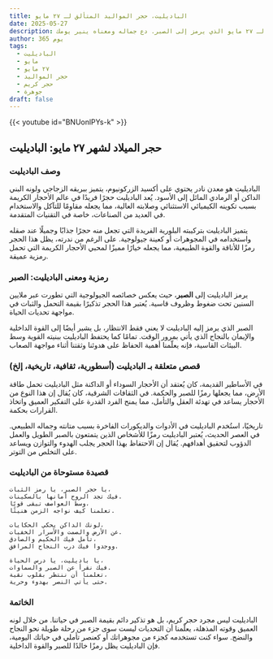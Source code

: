 ```yaml
---
title: الباديليت، حجر المواليد المتألق لـ ٢٧ مايو
date: 2025-05-27
description: اشعر بأهمية الباديليت، حجر المواليد لـ ٢٧ مايو الذي يرمز إلى الصبر. دع جماله ومعناه ينير يومك.
author: 365 يوم
tags:
  - الباديليت
  - مايو
  - ٢٧ مايو
  - حجر المواليد
  - حجر كريم
  - جوهرة
draft: false
---
```


{{< youtube id="BNUonlPYs-k" >}}

## حجر الميلاد لشهر ٢٧ مايو: الباديليت

### وصف الباديليت

الباديليت هو معدن نادر يحتوي على أكسيد الزركونيوم، يتميز ببريقه الزجاجي ولونه البني الداكن أو الرمادي المائل إلى الأسود. يُعد الباديليت حجرًا فريدًا في عالم الأحجار الكريمة بسبب تكوينه الكيميائي الاستثنائي وصلابته العالية، مما يجعله مقاومًا للتآكل والاستخدام في العديد من الصناعات، خاصة في التقنيات المتقدمة.

يتميز الباديليت بتركيبته البلورية الفريدة التي تجعل منه حجرًا جذابًا وجميلًا عند صقله واستخدامه في المجوهرات أو كعينة جيولوجية. على الرغم من ندرته، يظل هذا الحجر رمزًا للأناقة والقوة الطبيعية، مما يجعله خيارًا مميزًا لمحبي الأحجار الكريمة التي تحمل رمزية عميقة.

### رمزية ومعنى الباديليت: الصبر

يرمز الباديليت إلى **الصبر**، حيث يعكس خصائصه الجيولوجية التي تطورت عبر ملايين السنين تحت ضغوط وظروف قاسية. يُعتبر هذا الحجر تذكيرًا بقيمة التحمل والثبات في مواجهة تحديات الحياة.

الصبر الذي يرمز إليه الباديليت لا يعني فقط الانتظار، بل يشير أيضًا إلى القوة الداخلية والإيمان بالنجاح الذي يأتي بمرور الوقت. تمامًا كما يحتفظ الباديليت ببنيته القوية وسط البيئات القاسية، فإنه يعلّمنا أهمية الحفاظ على هدوئنا وثقتنا أثناء مواجهة الصعاب.

### قصص متعلقة بـ الباديليت (أسطورية، ثقافية، تاريخية، إلخ)

في الأساطير القديمة، كان يُعتقد أن الأحجار السوداء أو الداكنة مثل الباديليت تحمل طاقة الأرض، مما يجعلها رمزًا للصبر والحكمة. في الثقافات الشرقية، كان يُقال إن هذا النوع من الأحجار يساعد في تهدئة العقل والتأمل، مما يمنح الفرد القدرة على التفكير العميق واتخاذ القرارات بحكمة.

تاريخيًا، استُخدم الباديليت في الأدوات والديكورات الفاخرة بسبب متانته وجماله الطبيعي. في العصر الحديث، يُعتبر الباديليت رمزًا للأشخاص الذين يتمتعون بالصبر الطويل والعمل الدؤوب لتحقيق أهدافهم. يُقال إن الاحتفاظ بهذا الحجر يجلب الهدوء والتوازن ويساعد على التخلص من التوتر.

### قصيدة مستوحاة من الباديليت

```
يا حجر الصبر، يا رمز الثبات،  
فيك تجد الروح أمانها بالسكينات.  
وسط العواصف تبقى قويًا،  
تعلمنا كيف نواجه الزمن هنيئًا.  

لونك الداكن يحكي الحكايات،  
عن الأرض والصمت والأسرار الخفيات.  
تأمل فيك الحكيم والصادق،  
ووجدوا فيك درب النجاح المرافق.  

يا باديليت، يا درس الحياة،  
فيك نقرأ عن الصبر والسماوات.  
تعلمنا أن ننتظر بقلوب نقية،  
حتى يأتي النصر بهدوء وحرية.  
```

### الخاتمة

الباديليت ليس مجرد حجر كريم، بل هو تذكير دائم بقيمة الصبر في حياتنا. من خلال لونه العميق وقوته المذهلة، يعلّمنا أن التحديات ليست سوى جزء من رحلة طويلة نحو النجاح والنضج. سواء كنت تستخدمه كجزء من مجوهراتك أو كعنصر تأملي في حياتك اليومية، فإن الباديليت يظل رمزًا خالدًا للصبر والقوة الداخلية.